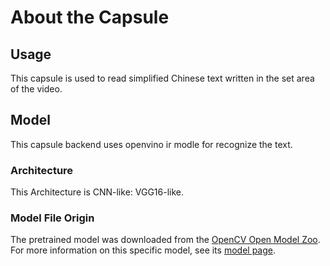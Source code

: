 # About the Capsule
## Usage
This capsule is used to read simplified Chinese text written in the set area of the video.

## Model
This capsule backend uses openvino ir modle for recognize the text. 

### Architecture
This Architecture is CNN-like: VGG16-like.

###  Model File Origin
The pretrained model was downloaded from the
[OpenCV Open Model Zoo][open model zoo]. 
For more information on this specific model, see its [model page][model page].

[open model zoo]: https://github.com/openvinotoolkit/open_model_zoo.git
[model page]: https://github.com/openvinotoolkit/open_model_zoo/tree/master/models/intel/handwritten-simplified-chinese-recognition-0001

